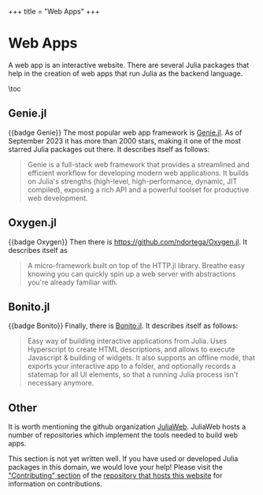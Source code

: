 +++
title = "Web Apps"
+++

# Web Apps
A web app is an interactive website. There are several Julia packages that help in the creation of web apps that run Julia as the backend language.

\toc

## Genie.jl
{{badge Genie}}
The most popular web app framework is [Genie.jl](https://github.com/GenieFramework/Genie.jl). As of September 2023 it has more than 2000 stars, making it one of the most starred Julia packages out there. It describes itself as follows:
> Genie is a full-stack web framework that provides a streamlined and efficient workflow for developing modern web applications. It builds on Julia's strengths (high-level, high-performance, dynamic, JIT compiled), exposing a rich API and a powerful toolset for productive web development.

## Oxygen.jl
{{badge Oxygen}}
Then there is https://github.com/ndortega/Oxygen.jl. It describes itself as
> A micro-framework built on top of the HTTP.jl library. Breathe easy knowing you can quickly spin up a web server with abstractions you're already familiar with.

## Bonito.jl
{{badge Bonito}}
Finally, there is [Bonito.jl](https://github.com/SimonDanisch/Bonito.jl). It describes itself as follows:
> Easy way of building interactive applications from Julia. Uses Hyperscript to create HTML descriptions, and allows to execute Javascript & building of widgets. It also supports an offline mode, that exports your interactive app to a folder, and optionally records a statemap for all UI elements, so that a running Julia process isn't necessary anymore.

## Other
It is worth mentioning the github organization [JuliaWeb](https://github.com/JuliaWeb). JuliaWeb hosts a number of repositories which implement the tools needed to build web apps.

This section is not yet written well. If you have used or developed Julia packages in this domain, we would love your help! Please visit the ["Contributing" section](https://github.com/JuliaPackageComparisons/JuliaPackageComparisons.github.io#contributing) of the [repository that hosts this website](https://github.com/JuliaPackageComparisons/JuliaPackageComparisons.github.io) for information on contributions.
